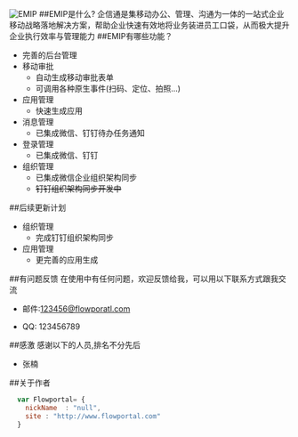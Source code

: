 ![EMIP](https://raw.githubusercontent.com/linxueyang/EMIP/master/EMIP/Web/YZSoft%24Boot/images/logo.png "EMIP")
##EMIP是什么?
企信通是集移动办公、管理、沟通为一体的一站式企业移动战略落地解决方案，帮助企业快速有效地将业务装进员工口袋，从而极大提升企业执行效率与管理能力
##EMIP有哪些功能？
* 完善的后台管理
* 移动审批
    *  自动生成移动审批表单
    *  可调用各种原生事件(扫码、定位、拍照...)
* 应用管理
    *  快速生成应用
* 消息管理
    *  已集成微信、钉钉待办任务通知
* 登录管理
    *  已集成微信、钉钉
* 组织管理
    *  已集成微信企业组织架构同步
    *  <s>钉钉组织架构同步开发中</s>

##后续更新计划
* 组织管理
    *  完成钉钉组织架构同步
* 应用管理
    *  更完善的应用生成

##有问题反馈
在使用中有任何问题，欢迎反馈给我，可以用以下联系方式跟我交流

* 邮件:123456@flowporatl.com

* QQ: 123456789

##感激
感谢以下的人员,排名不分先后

* 张楠


##关于作者
```javascript
  var Flowportal= {
    nickName  : "null",
    site : "http://www.flowportal.com"
  }
```